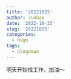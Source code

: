 ```yaml
---
title: '20221025'
author: Junhao
date: '2022-10-25'
slug: '20221025'
categories:
  - Hugo
tags:
  - blogdown
---
```

  明天开始找工作，加油～